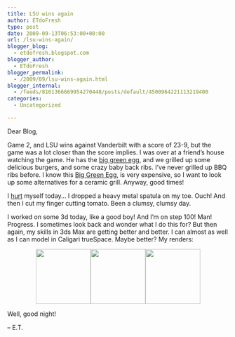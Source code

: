 ```yaml
---
title: LSU wins again
author: ETdoFresh
type: post
date: 2009-09-13T06:53:00+00:00
url: /lsu-wins-again/
blogger_blog:
  - etdofresh.blogspot.com
blogger_author:
  - ETdoFresh
blogger_permalink:
  - /2009/09/lsu-wins-again.html
blogger_internal:
  - /feeds/8161366669954270448/posts/default/4500964221113219400
categories:
  - Uncategorized

---
```

Dear Blog,

Game 2, and LSU wins against Vanderbilt with a score of 23-9, but the game was a lot closer than the score implies. I was over at a friend&#8217;s house watching the game. He has the [big green egg][1], and we grilled up some delicious burgers, and some crazy baby back ribs. I&#8217;ve never grilled up BBQ ribs before. I know this [Big Green Egg][1], is very expensive, so I want to look up some alternatives for a ceramic grill. Anyway, good times! 

I [hurt][2] myself today&#8230; I dropped a heavy metal spatula on my toe. Ouch! And then I cut my finger cutting tomato. Been a clumsy, clumsy day.

I worked on some 3d today, like a good boy! And I&#8217;m on step 100! Man! Progress. I sometimes look back and wonder what I do this for? But then again, my skills in 3ds Max are getting better and better. I can almost as well as I can model in Caligari trueSpace. Maybe better? My renders:

<p align="center">
  <a href="http://lh6.ggpht.com/_yEPuIWl8ybE/SqyaHKiJmjI/AAAAAAAAAiw/BXSMeGTX2nI/s1600/Chapter+06+-+Truck+Step+100+of+173+Front.png"><img src="http://lh6.ggpht.com/_yEPuIWl8ybE/SqyaHKiJmjI/AAAAAAAAAiw/BXSMeGTX2nI/s144/Chapter+06+-+Truck+Step+100+of+173+Front.png" width="125" /></a><a href="http://lh3.ggpht.com/_yEPuIWl8ybE/SqyaGgaE2cI/AAAAAAAAAio/vMY06M4_2-Q/s1600/Chapter+06+-+Truck+Step+100+of+173+Side.png"><img src="http://lh3.ggpht.com/_yEPuIWl8ybE/SqyaGgaE2cI/AAAAAAAAAio/vMY06M4_2-Q/s144/Chapter+06+-+Truck+Step+100+of+173+Side.png" width="125" /></a><a href="http://lh4.ggpht.com/_yEPuIWl8ybE/SqyaGLo_J5I/AAAAAAAAAig/f1dqM609E_E/s1600/Chapter+06+-+Truck+Step+100+of+173+Perspective.png"><img src="http://lh4.ggpht.com/_yEPuIWl8ybE/SqyaGLo_J5I/AAAAAAAAAig/f1dqM609E_E/s144/Chapter+06+-+Truck+Step+100+of+173+Perspective.png" width="125" /></a>
</p>

Well, good night!

&#8211; E.T.

 [1]: http://www.biggreenegg.com/
 [2]: http://www.youtube.com/watch?v=ARkvr-bzbFY